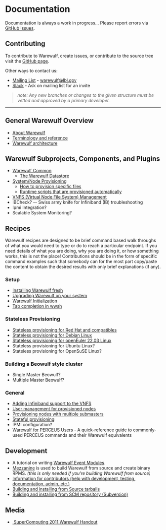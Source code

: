 # Documentation

Documentation is always a work in progress... Please report errors via [GitHub issues](https://github.com/warewulf/warewulf3/issues).

## Contributing

To contribute to Warewulf, create issues, or contribute to the source tree visit the [GitHub page](https://github.com/warewulf/warewulf3).

Other ways to contact us:
 * [Mailing List](https://groups.google.com/a/lbl.gov/forum/#!forum/warewulf) - [warewulf@lbl.gov](mailto:warewulf@lbl.gov)
 * [Slack](https://warewulf.slack.com) - Ask on mailing list for an invite

> _note: Any new branches or changes to the given structure must be vetted and approved by a primary developer._

* * *

## General Warewulf Overview

* [About Warewulf](about.md)
* [Terminology and reference](terminology.md)
* [Warewulf architecture](architecture.md)

## Warewulf Subprojects, Components, and Plugins

* [Warewulf Common](subprojects_components_plugins/common.md)
    * [The Warewulf Datastore](subprojects_components_plugins/datastore.md)
* [System/Node Provisioning](subprojects_components_plugins/provision.md)
    * [How to provision specific files](subprojects_components_plugins/provision-files.md)
    * [Runtime scripts that are provisioned automatically](subprojects_components_plugins/provision-scripts.md)
* [VNFS (Virtual Node File System) Management](subprojects_components_plugins/vnfs.md)
* <a class="missing wiki">IBCheck?</a> -- Swiss army knife for Infiniband (IB) troubleshooting
* <a class="missing wiki">Ipmi Integration?</a>
* <a class="missing wiki">Scalable System Monitoring?</a>

## Recipes

Warewulf recipes are designed to be brief command based walk throughs of what you would need to type or do to reach a particular endpoint. If you need details of what you are doing, why you are doing it, or how something works, this is not the place! Contributions should be in the form of specific command examples such that somebody can for the most part copy/paste the content to obtain the desired results with only brief explanations (if any).

### Setup

* [Installing Warewulf fresh](recipes/setup/installation.md)
* [Upgrading Warewulf on your system](recipes/setup/upgrading.md)
* [Warewulf Initialization](recipes/setup/initialization.md)
* [Tab completion in wwsh](recipes/setup/readline.md)

### Stateless Provisioning

* [Stateless provisioning for Red Hat and compatibles](recipes/provisioning/rhel.md)
* [Stateless provisioning for Debian Linux](recipes/provisioning/debian.md)
* [Stateless provisioning for openEuler 22.03 Linux](recipes/provisioning/openEuler-22.03.md)
* <a class="missing wiki">Stateless provisioning for Ubuntu Linux?</a>
* <a class="missing wiki">Stateless provisioning for OpenSuSE Linux?</a>

### Building a Beowulf style cluster

* <a class="missing wiki">Single Master Beowulf?</a>
* <a class="missing wiki">Multiple Master Beowulf?</a>

### General

* [Adding Infiniband support to the VNFS](recipes/infiniband.md)
* [User management for provisioned nodes](recipes/users.md)
* [Provisioning nodes with multiple submasters](recipes/submaster-provisioning.md)
* [Stateful provisioning](recipes/stateful-provisioning.md)
* <a class="missing wiki">IPMI configuration?</a>
* [Warewulf for PERCEUS Users](recipes/perceus-migration.md) - A quick-reference guide to commonly-used PERCEUS commands and their Warewulf equivalents

## Development

* A tutorial on writing [Warewulf Event Modules](event-modules.md).
* [Mezzanine](mezzanine.md) is used to build Warewulf from source and create binary RPMS. _(this is only needed if you're building Warewulf from source)_
* [Information for contributors (help with development, testing, documentation, admin, etc.)](contributing.md)
* [Building and installing from Source tarballs](recipes/setup/installation-by-source.md)
* [Building and installing from SCM repository (Subversion)](recipes/setup/installation-using-subversion.md)

## Media

* [<span class="icon"> </span>SuperComputing 2011 Warewulf Handout](http://warewulf.lbl.gov/downloads/media/SC11-Warewulf-Handout.pdf)
